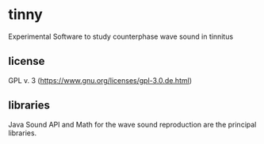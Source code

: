 # tinny
Experimental Software to study counterphase  wave sound in tinnitus

## license
GPL v. 3 (https://www.gnu.org/licenses/gpl-3.0.de.html)

## libraries 
Java Sound API and Math for the wave sound reproduction are the principal libraries. 
